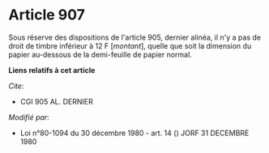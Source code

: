 # Article 907

Sous réserve des dispositions de l'article 905, dernier alinéa, il n'y a pas de droit de timbre inférieur à 12 F [*montant*],
quelle que soit la dimension du papier au-dessous de la demi-feuille de papier normal.

**Liens relatifs à cet article**

_Cite_:

  - CGI 905 AL. DERNIER

_Modifié par_:

  - Loi n°80-1094 du 30 décembre 1980 - art. 14 () JORF 31 DECEMBRE 1980
